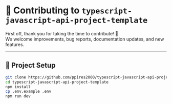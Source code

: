 # 👥 Contributing to `typescript-javascript-api-project-template`

First off, thank you for taking the time to contribute! 🎉  
We welcome improvements, bug reports, documentation updates, and new features.

---

## 🧰 Project Setup

```bash
git clone https://github.com/ppires2000/typescript-javascript-api-project-template.git
cd typescript-javascript-api-project-template
npm install
cp .env.example .env
npm run dev
```
